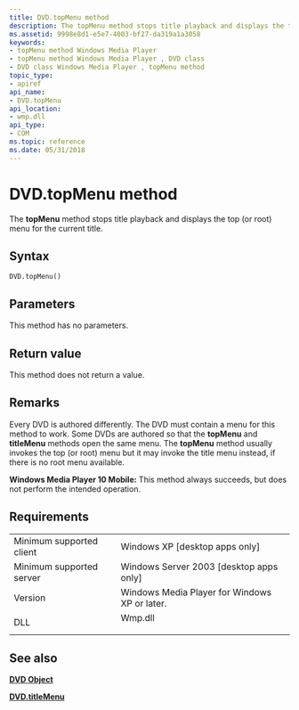 ```yaml
---
title: DVD.topMenu method
description: The topMenu method stops title playback and displays the top (or root) menu for the current title.
ms.assetid: 9998e8d1-e5e7-4003-bf27-da319a1a3058
keywords:
- topMenu method Windows Media Player
- topMenu method Windows Media Player , DVD class
- DVD class Windows Media Player , topMenu method
topic_type:
- apiref
api_name:
- DVD.topMenu
api_location:
- wmp.dll
api_type:
- COM
ms.topic: reference
ms.date: 05/31/2018
---
```


# DVD.topMenu method

The **topMenu** method stops title playback and displays the top (or root) menu for the current title.

## Syntax


```JScript
DVD.topMenu()
```



## Parameters

This method has no parameters.

## Return value

This method does not return a value.

## Remarks

Every DVD is authored differently. The DVD must contain a menu for this method to work. Some DVDs are authored so that the **topMenu** and **titleMenu** methods open the same menu. The **topMenu** method usually invokes the top (or root) menu but it may invoke the title menu instead, if there is no root menu available.

**Windows Media Player 10 Mobile:** This method always succeeds, but does not perform the intended operation.

## Requirements



|                                     |                                                                                    |
|-------------------------------------|------------------------------------------------------------------------------------|
| Minimum supported client<br/> | Windows XP \[desktop apps only\]<br/>                                        |
| Minimum supported server<br/> | Windows Server 2003 \[desktop apps only\]<br/>                               |
| Version<br/>                  | Windows Media Player for Windows XP or later.<br/>                           |
| DLL<br/>                      | <dl> <dt>Wmp.dll</dt> </dl> |



## See also

<dl> <dt>

[**DVD Object**](dvd-object.md)
</dt> <dt>

[**DVD.titleMenu**](dvd-titlemenu.md)
</dt> </dl>

 

 





